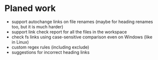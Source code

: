 # Planed work

- support autochange links on file renames (maybe for heading renames too, but it is much harder)
- support link check report for all the files in the workspace
- check fs links using case-sensitive comparison even on Windows (like in Linux)
- custom regex rules (including exclude)
- suggestions for incorrect heading links
